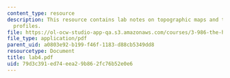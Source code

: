 ```yaml
---
content_type: resource
description: This resource contains lab notes on topographic maps and topographical
  profiles.
file: https://ol-ocw-studio-app-qa.s3.amazonaws.com/courses/3-986-the-human-past-introduction-to-archaeology-fall-2006/79d3c391ed74eea29b862fc76b52e0e6_lab4.pdf
file_type: application/pdf
parent_uid: a0803e92-b199-f46f-1183-d88cb5349dd8
resourcetype: Document
title: lab4.pdf
uid: 79d3c391-ed74-eea2-9b86-2fc76b52e0e6
---
```

